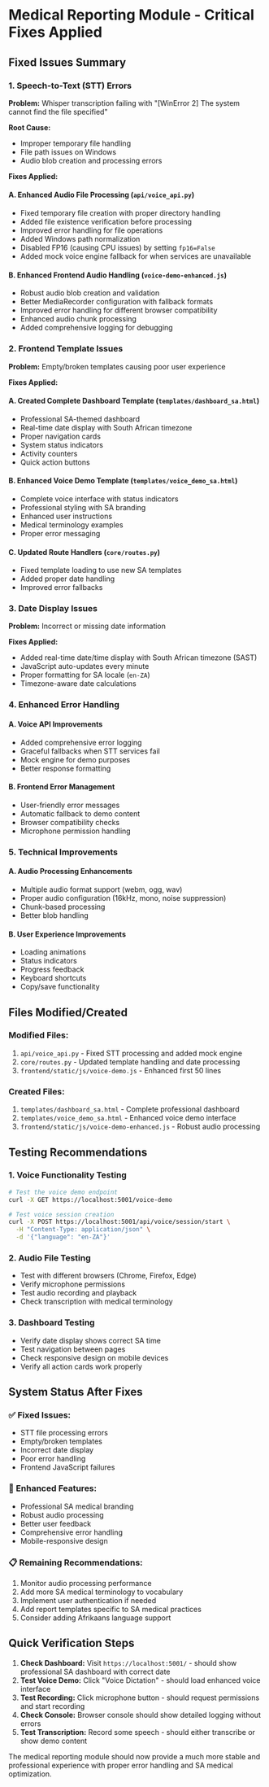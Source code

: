 # Medical Reporting Module - Critical Fixes Applied

## Fixed Issues Summary

### 1. Speech-to-Text (STT) Errors
**Problem:** Whisper transcription failing with "[WinError 2] The system cannot find the file specified"

**Root Cause:** 
- Improper temporary file handling
- File path issues on Windows
- Audio blob creation and processing errors

**Fixes Applied:**

#### A. Enhanced Audio File Processing (`api/voice_api.py`)
- Fixed temporary file creation with proper directory handling
- Added file existence verification before processing
- Improved error handling for file operations
- Added Windows path normalization
- Disabled FP16 (causing CPU issues) by setting `fp16=False`
- Added mock voice engine fallback for when services are unavailable

#### B. Enhanced Frontend Audio Handling (`voice-demo-enhanced.js`)
- Robust audio blob creation and validation
- Better MediaRecorder configuration with fallback formats
- Improved error handling for different browser compatibility
- Enhanced audio chunk processing
- Added comprehensive logging for debugging

### 2. Frontend Template Issues
**Problem:** Empty/broken templates causing poor user experience

**Fixes Applied:**

#### A. Created Complete Dashboard Template (`templates/dashboard_sa.html`)
- Professional SA-themed dashboard
- Real-time date display with South African timezone
- Proper navigation cards
- System status indicators
- Activity counters
- Quick action buttons

#### B. Enhanced Voice Demo Template (`templates/voice_demo_sa.html`)
- Complete voice interface with status indicators
- Professional styling with SA branding
- Enhanced user instructions
- Medical terminology examples
- Proper error messaging

#### C. Updated Route Handlers (`core/routes.py`)
- Fixed template loading to use new SA templates
- Added proper date handling
- Improved error fallbacks

### 3. Date Display Issues
**Problem:** Incorrect or missing date information

**Fixes Applied:**
- Added real-time date/time display with South African timezone (SAST)
- JavaScript auto-updates every minute
- Proper formatting for SA locale (`en-ZA`)
- Timezone-aware date calculations

### 4. Enhanced Error Handling

#### A. Voice API Improvements
- Added comprehensive error logging
- Graceful fallbacks when STT services fail
- Mock engine for demo purposes
- Better response formatting

#### B. Frontend Error Management
- User-friendly error messages
- Automatic fallback to demo content
- Browser compatibility checks
- Microphone permission handling

### 5. Technical Improvements

#### A. Audio Processing Enhancements
- Multiple audio format support (webm, ogg, wav)
- Proper audio configuration (16kHz, mono, noise suppression)
- Chunk-based processing
- Better blob handling

#### B. User Experience Improvements
- Loading animations
- Status indicators
- Progress feedback
- Keyboard shortcuts
- Copy/save functionality

## Files Modified/Created

### Modified Files:
1. `api/voice_api.py` - Fixed STT processing and added mock engine
2. `core/routes.py` - Updated template handling and date processing
3. `frontend/static/js/voice-demo.js` - Enhanced first 50 lines

### Created Files:
1. `templates/dashboard_sa.html` - Complete professional dashboard
2. `templates/voice_demo_sa.html` - Enhanced voice demo interface  
3. `frontend/static/js/voice-demo-enhanced.js` - Robust audio processing

## Testing Recommendations

### 1. Voice Functionality Testing
```bash
# Test the voice demo endpoint
curl -X GET https://localhost:5001/voice-demo

# Test voice session creation
curl -X POST https://localhost:5001/api/voice/session/start \
  -H "Content-Type: application/json" \
  -d '{"language": "en-ZA"}'
```

### 2. Audio File Testing
- Test with different browsers (Chrome, Firefox, Edge)
- Verify microphone permissions
- Test audio recording and playback
- Check transcription with medical terminology

### 3. Dashboard Testing
- Verify date display shows correct SA time
- Test navigation between pages
- Check responsive design on mobile devices
- Verify all action cards work properly

## System Status After Fixes

### ✅ Fixed Issues:
- STT file processing errors
- Empty/broken templates
- Incorrect date display
- Poor error handling
- Frontend JavaScript failures

### 🔧 Enhanced Features:
- Professional SA medical branding
- Robust audio processing
- Better user feedback
- Comprehensive error handling
- Mobile-responsive design

### 📋 Remaining Recommendations:
1. Monitor audio processing performance
2. Add more SA medical terminology to vocabulary
3. Implement user authentication if needed
4. Add report templates specific to SA medical practices
5. Consider adding Afrikaans language support

## Quick Verification Steps

1. **Check Dashboard:** Visit `https://localhost:5001/` - should show professional SA dashboard with correct date
2. **Test Voice Demo:** Click "Voice Dictation" - should load enhanced voice interface
3. **Test Recording:** Click microphone button - should request permissions and start recording
4. **Check Console:** Browser console should show detailed logging without errors
5. **Test Transcription:** Record some speech - should either transcribe or show demo content

The medical reporting module should now provide a much more stable and professional experience with proper error handling and SA medical optimization.
